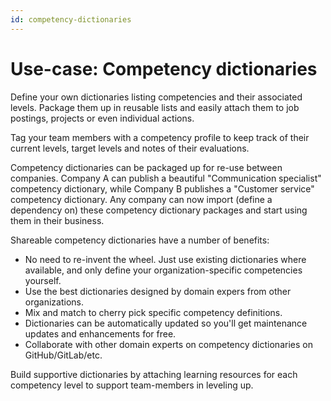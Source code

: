 ```yaml
---
id: competency-dictionaries
---
```


# Use-case: Competency dictionaries

Define your own dictionaries listing competencies and their associated levels. Package them up in reusable lists and easily attach them to job postings, projects or even individual actions.

Tag your team members with a competency profile to keep track of their current levels, target levels and notes of their evaluations.

Competency dictionaries can be packaged up for re-use between companies. Company A can publish a beautiful "Communication specialist" competency dictionary, while Company B publishes a "Customer service" competency dictionary. Any company can now import (define a dependency on) these competency dictionary packages and start using them in their business.

Shareable competency dictionaries have a number of benefits:

* No need to re-invent the wheel. Just use existing dictionaries where available, and only define your organization-specific competencies yourself.
* Use the best dictionaries designed by domain expers from other organizations.
* Mix and match to cherry pick specific competency definitions.
* Dictionaries can be automatically updated so you'll get maintenance updates and enhancements for free.
* Collaborate with other domain experts on competency dictionaries on GitHub/GitLab/etc.

Build supportive dictionaries by attaching learning resources for each competency level to support
team-members in leveling up.